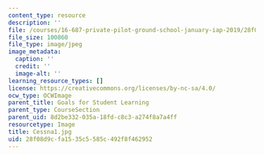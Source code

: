 ```yaml
---
content_type: resource
description: ''
file: /courses/16-687-private-pilot-ground-school-january-iap-2019/28f08d9cfa1535c5585c492f8f462952_Cessna1.jpg
file_size: 100860
file_type: image/jpeg
image_metadata:
  caption: ''
  credit: ''
  image-alt: ''
learning_resource_types: []
license: https://creativecommons.org/licenses/by-nc-sa/4.0/
ocw_type: OCWImage
parent_title: Goals for Student Learning
parent_type: CourseSection
parent_uid: 8d2be332-035a-18fd-c8c3-a274f8a7a4ff
resourcetype: Image
title: Cessna1.jpg
uid: 28f08d9c-fa15-35c5-585c-492f8f462952
---
```

